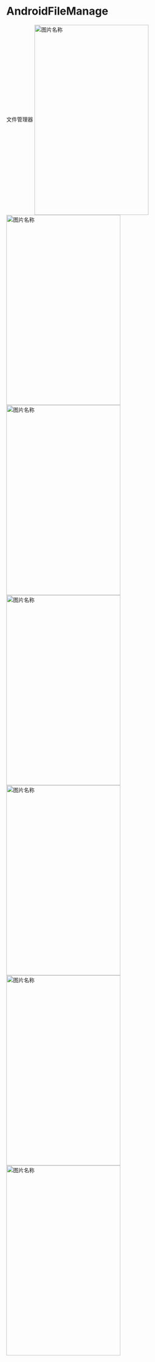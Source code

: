 # AndroidFileManage
文件管理器
 <img src="http://i1.piimg.com/567571/24df7624eae8f2e0.png" width = "300" height = "500" alt="图片名称" align=center />
  <img src="http://i2.muimg.com/567571/e43fb082b16eeb3f.png" width = "300" height = "500" alt="图片名称" align=center />
   <img src="http://i4.buimg.com/567571/9ff11ae42095afc8.png" width = "300" height = "500" alt="图片名称" align=center />
    <img src="http://i1.piimg.com/567571/3cecf08c2f931c46.png" width = "300" height = "500" alt="图片名称" align=center />
     <img src="http://i1.piimg.com/567571/216eb442a8d399b0.png" width = "300" height = "500" alt="图片名称" align=center />
          <img src="http://i4.buimg.com/567571/91936f806919f28d.png" width = "300" height = "500" alt="图片名称" align=center />
    <img src="http://i1.piimg.com/567571/48cd6667787b9525.png" width = "300" height = "500" alt="图片名称" align=center />
